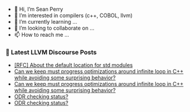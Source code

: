 - 👋 Hi, I’m Sean Perry
- 👀 I’m interested in compilers (c++, COBOL, llvm)
- 🌱 I’m currently learning ...
- 💞️ I’m looking to collaborate on ...
- 📫 How to reach me ...

<!---
s66perry/s66perry is a ✨ special ✨ repository because its `README.md` (this file) appears on your GitHub profile.
You can click the Preview link to take a look at your changes.
--->
### 📕 Latest LLVM Discourse Posts

<!-- DISCOURSE-LLVM:START -->
- [[RFC] About the default location for std modules](https://discourse.llvm.org/t/rfc-about-the-default-location-for-std-modules/69191#post_18)
- [Can we keep must progress optimizations around infinite loop in C++ while avoiding some surprising behavior?](https://discourse.llvm.org/t/can-we-keep-must-progress-optimizations-around-infinite-loop-in-c-while-avoiding-some-surprising-behavior/69205#post_2)
- [Can we keep must progress optimizations around infinite loop in C++ while avoiding some surprising behavior?](https://discourse.llvm.org/t/can-we-keep-must-progress-optimizations-around-infinite-loop-in-c-while-avoiding-some-surprising-behavior/69205#post_1)
- [ODR checking status?](https://discourse.llvm.org/t/odr-checking-status/69122#post_7)
- [ODR checking status?](https://discourse.llvm.org/t/odr-checking-status/69122#post_6)
<!-- DISCOURSE-LLVM:END -->
